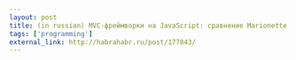 ```yaml
---
layout: post
title: (in russian) MVC-фреймворки на JavaScript: сравнение Marionette и Chaplin
tags: ['programming']
external_link: http://habrahabr.ru/post/177843/
---
```

